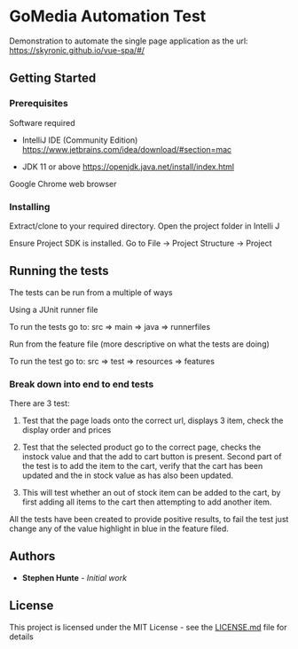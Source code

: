 # GoMedia Automation Test

Demonstration to automate the single page application as the url:
 https://skyronic.github.io/vue-spa/#/


## Getting Started



### Prerequisites

Software required

- IntelliJ IDE (Community Edition) 
https://www.jetbrains.com/idea/download/#section=mac

- JDK 11 or above 
https://openjdk.java.net/install/index.html

Google Chrome web browser

### Installing

Extract/clone to your required directory.
Open the project folder in Intelli J

Ensure Project SDK is installed.
Go to File -> Project Structure -> Project

## Running the tests

The tests can be run from a multiple of ways

Using a JUnit runner file

To run the tests go to:
src => main => java => runnerfiles

Run from the feature file (more descriptive on what the tests are doing)

To run the test go to:
src => test => resources => features


### Break down into end to end tests

There are 3 test:

1) Test that the page loads onto the correct url, displays 3 item, check the display order and prices

2) Test that the selected product go to the correct page, checks the instock value and that the add to cart button is present.
Second part of the test is to add the item to the cart, verify that the cart has been updated and the in stock value as has also been updated.

3) This will test whether an out of stock item can be added to the cart, by first adding all items to the cart then attempting to add another item.

All the tests have been created to provide positive results, to fail the test just change any of the value highlight in blue in the feature filed.



## Authors

* **Stephen Hunte** - *Initial work* 

## License

This project is licensed under the MIT License - see the [LICENSE.md](LICENSE.md) file for details

